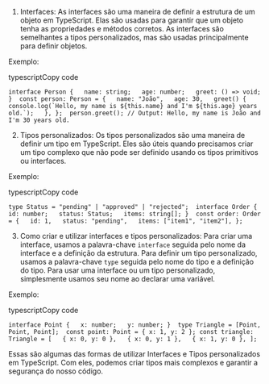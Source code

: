 1.  Interfaces: As interfaces são uma maneira de definir a estrutura de um objeto em TypeScript. Elas são usadas para garantir que um objeto tenha as propriedades e métodos corretos. As interfaces são semelhantes a tipos personalizados, mas são usadas principalmente para definir objetos.

Exemplo:

typescriptCopy code

``interface Person {   name: string;   age: number;   greet: () => void; }  const person: Person = {   name: "João",   age: 30,   greet() {     console.log(`Hello, my name is ${this.name} and I'm ${this.age} years old.`);   }, };  person.greet(); // Output: Hello, my name is João and I'm 30 years old.``

2.  Tipos personalizados: Os tipos personalizados são uma maneira de definir um tipo em TypeScript. Eles são úteis quando precisamos criar um tipo complexo que não pode ser definido usando os tipos primitivos ou interfaces.

Exemplo:

typescriptCopy code

`type Status = "pending" | "approved" | "rejected";  interface Order {   id: number;   status: Status;   items: string[]; }  const order: Order = {   id: 1,   status: "pending",   items: ["item1", "item2"], };`

3.  Como criar e utilizar interfaces e tipos personalizados: Para criar uma interface, usamos a palavra-chave `interface` seguida pelo nome da interface e a definição da estrutura. Para definir um tipo personalizado, usamos a palavra-chave `type` seguida pelo nome do tipo e a definição do tipo. Para usar uma interface ou um tipo personalizado, simplesmente usamos seu nome ao declarar uma variável.

Exemplo:

typescriptCopy code

`interface Point {   x: number;   y: number; }  type Triangle = [Point, Point, Point];  const point: Point = { x: 1, y: 2 }; const triangle: Triangle = [   { x: 0, y: 0 },   { x: 0, y: 1 },   { x: 1, y: 0 }, ];`

Essas são algumas das formas de utilizar Interfaces e Tipos personalizados em TypeScript. Com eles, podemos criar tipos mais complexos e garantir a segurança do nosso código.